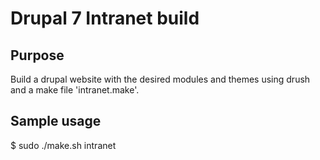Drupal 7 Intranet build
========================

Purpose
-------

Build a drupal website with the desired modules and themes using drush and a make file 'intranet.make'.



Sample usage
------------
$ sudo ./make.sh intranet